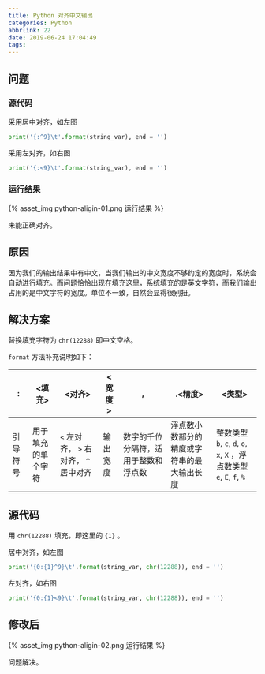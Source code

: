 ```yaml
---
title: Python 对齐中文输出
categories: Python
abbrlink: 22
date: 2019-06-24 17:04:49
tags:
---
```

## 问题

### 源代码

采用居中对齐，如左图

```python
print('{:^9}\t'.format(string_var), end = '')
```

采用左对齐，如右图

```python
print('{:<9}\t'.format(string_var), end = '')
```

### 运行结果

{% asset_img python-aligin-01.png 运行结果 %}

未能正确对齐。

<!-- more -->

## 原因

因为我们的输出结果中有中文，当我们输出的中文宽度不够约定的宽度时，系统会自动进行填充。而问题恰恰出现在填充这里，系统填充的是英文字符，而我们输出占用的是中文字符的宽度。单位不一致，自然会显得很别扭。

## 解决方案

替换填充字符为 `chr(12288)` 即中文空格。

`format` 方法补充说明如下：

| : | <填充> | <对齐> | <宽度> | , | .<精度> | <类型> |
| - | - | - | - | - | - | - |
| 引导符号 | 用于填充的单个字符 | `<` 左对齐， `>` 右对齐， `^` 居中对齐 | 输出宽度 | 数字的千位分隔符，适用于整数和浮点数 | 浮点数小数部分的精度或字符串的最大输出长度 | 整数类型 `b`, `c`, `d`, `o`, `x`, `X` ，浮点数类型 `e`, `E`, `f`, `%`

## 源代码

用 `chr(12288)` 填充，即这里的 `{1}` 。

居中对齐，如左图

```python
print('{0:{1}^9}\t'.format(string_var, chr(12288)), end = '')
```

左对齐，如右图

```python
print('{0:{1}<9}\t'.format(string_var, chr(12288)), end = '')
```

## 修改后

{% asset_img python-aligin-02.png 运行结果 %}

问题解决。
